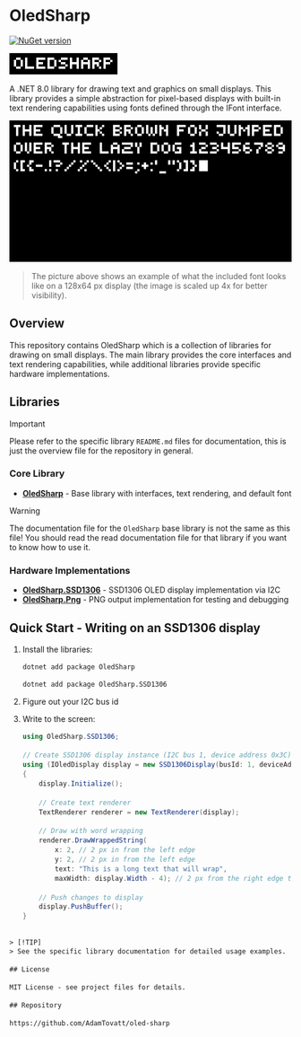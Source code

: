 # OledSharp

[![NuGet version](https://img.shields.io/nuget/v/OledSharp.svg)](https://www.nuget.org/packages/OledSharp/)

![OledSharp Header](Images/header.png)

A .NET 8.0 library for drawing text and graphics on small displays. This library provides a simple abstraction for pixel-based displays with built-in text rendering capabilities using fonts defined through the IFont interface.

![Font5x5 Example](Images/font5x5.png)

> The picture above shows an example of what the included font looks like on a 128x64 px display (the image is scaled up 4x for better visibility).

## Overview

This repository contains OledSharp which is a collection of libraries for drawing on small displays. The main library provides the core interfaces and text rendering capabilities, while additional libraries provide specific hardware implementations.

## Libraries

> [!IMPORTANT]
> Please refer to the specific library `README.md` files for documentation, this is just the overview file for the repository in general.

### Core Library
- **[OledSharp](OledSharp/README.md)** - Base library with interfaces, text rendering, and default font

> [!WARNING]
> The documentation file for the `OledSharp` base library is not the same as this file! You should read the read documentation file for that library if you want to know how to use it.

### Hardware Implementations
- **[OledSharp.SSD1306](OledSharp.SSD1306/README.md)** - SSD1306 OLED display implementation via I2C
- **[OledSharp.Png](OledSharp.Png/README.md)** - PNG output implementation for testing and debugging

## Quick Start - Writing on an SSD1306 display

1. Install the libraries:
   ```bash
   dotnet add package OledSharp
   ```

   ```bash
   dotnet add package OledSharp.SSD1306
   ```

2. Figure out your I2C bus id

3. Write to the screen:
   ```csharp
   using OledSharp.SSD1306;

   // Create SSD1306 display instance (I2C bus 1, device address 0x3C)
   using (IOledDisplay display = new SSD1306Display(busId: 1, deviceAddress: 0x3C))
   {
       display.Initialize();

       // Create text renderer
       TextRenderer renderer = new TextRenderer(display);

       // Draw with word wrapping
       renderer.DrawWrappedString(
           x: 2, // 2 px in from the left edge
           y: 2, // 2 px in from the left edge
           text: "This is a long text that will wrap",
           maxWidth: display.Width - 4); // 2 px from the right edge too

       // Push changes to display
       display.PushBuffer();
   }
```

> [!TIP]
> See the specific library documentation for detailed usage examples.

## License

MIT License - see project files for details.

## Repository

https://github.com/AdamTovatt/oled-sharp
